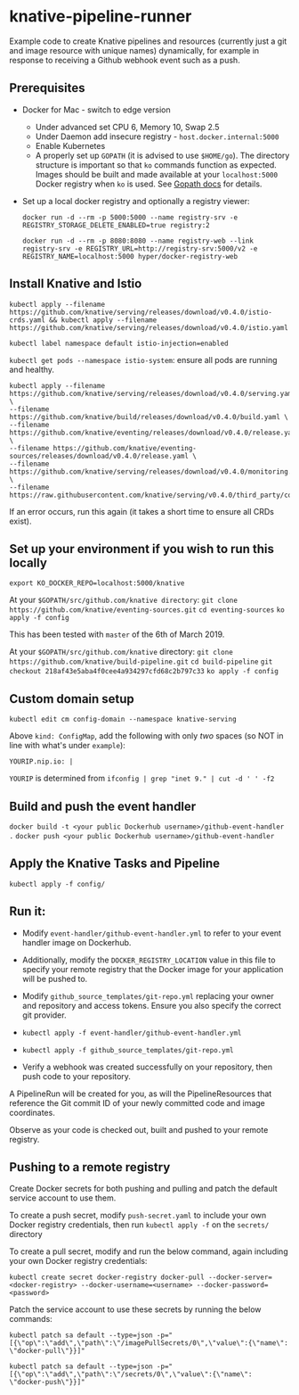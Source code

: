 # knative-pipeline-runner

Example code to create Knative pipelines and resources (currently just a git and image resource with unique names) dynamically, for example in response to receiving a Github webhook event such as a push.

## Prerequisites

- Docker for Mac - switch to edge version
    - Under advanced set CPU 6, Memory 10, Swap 2.5
    - Under Daemon add insecure registry - `host.docker.internal:5000`
    - Enable Kubernetes
    - A properly set up `GOPATH` (it is advised to use `$HOME/go`). The directory structure is important so that `ko` commands function as expected. Images should be built and made available at your `localhost:5000` Docker registry when `ko` is used. See [Gopath docs](https://github.com/golang/go/wiki/GOPATH) for details.

- Set up a local docker registry and optionally a registry viewer:

  ```
  docker run -d --rm -p 5000:5000 --name registry-srv -e REGISTRY_STORAGE_DELETE_ENABLED=true registry:2

  docker run -d --rm -p 8080:8080 --name registry-web --link registry-srv -e REGISTRY_URL=http://registry-srv:5000/v2 -e REGISTRY_NAME=localhost:5000 hyper/docker-registry-web
  ```

## Install Knative and Istio

`kubectl apply --filename https://github.com/knative/serving/releases/download/v0.4.0/istio-crds.yaml && kubectl apply --filename https://github.com/knative/serving/releases/download/v0.4.0/istio.yaml`

`kubectl label namespace default istio-injection=enabled`

`kubectl get pods --namespace istio-system`: ensure all pods are running and healthy.

```
kubectl apply --filename https://github.com/knative/serving/releases/download/v0.4.0/serving.yaml \
--filename https://github.com/knative/build/releases/download/v0.4.0/build.yaml \
--filename https://github.com/knative/eventing/releases/download/v0.4.0/release.yaml \
--filename https://github.com/knative/eventing-sources/releases/download/v0.4.0/release.yaml \
--filename https://github.com/knative/serving/releases/download/v0.4.0/monitoring.yaml \
--filename https://raw.githubusercontent.com/knative/serving/v0.4.0/third_party/config/build/clusterrole.yaml
```

If an error occurs, run this again (it takes a short time to ensure all CRDs exist).

## Set up your environment if you wish to run this locally

`export KO_DOCKER_REPO=localhost:5000/knative`

At your `$GOPATH/src/github.com/knative directory`: `git clone https://github.com/knative/eventing-sources.git`
`cd eventing-sources`
`ko apply -f config`

This has been tested with `master` of the 6th of March 2019.

At your `$GOPATH/src/github.com/knative` directory: `git clone https://github.com/knative/build-pipeline.git`
`cd build-pipeline`
`git checkout 218af43e5aba4f0cee4a934297cfd68c2b797c33`
`ko apply -f config`

## Custom domain setup

`kubectl edit cm config-domain --namespace knative-serving`

Above `kind: ConfigMap`, add the following with only *two* spaces (so NOT in line with what's under `example`):

`YOURIP.nip.io: |`

`YOURIP` is determined from `ifconfig | grep "inet 9." | cut -d ' ' -f2`

## Build and push the event handler

`docker build -t <your public Dockerhub username>/github-event-handler .`
`docker push <your public Dockerhub username>/github-event-handler`

## Apply the Knative Tasks and Pipeline

`kubectl apply -f config/`

## Run it:

- Modify `event-handler/github-event-handler.yml` to refer to your event handler image on Dockerhub.
- Additionally, modify the `DOCKER_REGISTRY_LOCATION` value in this file to specify your remote registry that the Docker image for your application will be pushed to.
- Modify `github_source_templates/git-repo.yml` replacing your owner and repository and access tokens. Ensure you also specify the correct git provider. 

- `kubectl apply -f event-handler/github-event-handler.yml`
- `kubectl apply -f github_source_templates/git-repo.yml`
- Verify a webhook was created successfully on your repository, then push code to your repository. 

A PipelineRun will be created for you, as will the PipelineResources that reference the Git commit ID of your newly committed code and image coordinates. 

Observe as your code is checked out, built and pushed to your remote registry.

## Pushing to a remote registry

Create Docker secrets for both pushing and pulling and patch the default service account to use them.

To create a push secret, modify `push-secret.yaml` to include your own Docker registry credentials, then run `kubectl apply -f` on the `secrets/` directory

To create a pull secret, modify and run the below command, again including your own Docker registry credentials:

`kubectl create secret docker-registry docker-pull --docker-server=<docker-registry> --docker-username=<username> --docker-password=<password>`

Patch the service account to use these secrets by running the below commands: 

`kubectl patch sa default --type=json -p="[{\"op\":\"add\",\"path\":\"/imagePullSecrets/0\",\"value\":{\"name\": \"docker-pull\"}}]"`

`kubectl patch sa default --type=json -p="[{\"op\":\"add\",\"path\":\"/secrets/0\",\"value\":{\"name\": \"docker-push\"}}]"`